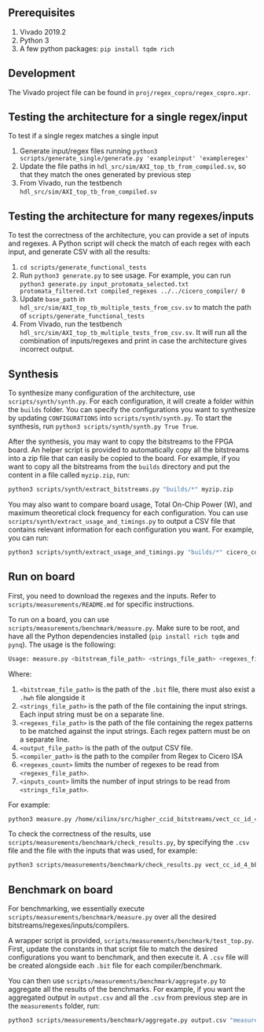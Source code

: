 ## Prerequisites

1. Vivado 2019.2
2. Python 3
3. A few python packages: `pip install tqdm rich`

## Development

The Vivado project file can be found in `proj/regex_copro/regex_copro.xpr`.

## Testing the architecture for a single regex/input

To test if a single regex matches a single input

1. Generate input/regex files running `python3 scripts/generate_single/generate.py 'exampleinput' 'exampleregex'`
2. Update the file paths in `hdl_src/sim/AXI_top_tb_from_compiled.sv`, so that they match the ones generated by previous step
3. From Vivado, run the testbench `hdl_src/sim/AXI_top_tb_from_compiled.sv`

## Testing the architecture for many regexes/inputs

To test the correctness of the architecture, you can provide a set of inputs and regexes. A Python script will check the match of each regex with each input, and generate CSV with all the results:

1. `cd scripts/generate_functional_tests`
2. Run `python3 generate.py` to see usage. For example, you can run `python3 generate.py input_protomata_selected.txt protomata_filtered.txt compiled_regexes ../../cicero_compiler/ 0`
3. Update `base_path` in `hdl_src/sim/AXI_top_tb_multiple_tests_from_csv.sv` to match the path of `scripts/generate_functional_tests`
4. From Vivado, run the testbench `hdl_src/sim/AXI_top_tb_multiple_tests_from_csv.sv`. It will run all the combination of inputs/regexes and print in case the architecture gives incorrect output.

## Synthesis

To synthesize many configuration of the architecture, use `scripts/synth/synth.py`. For each configuration, it will create a folder within the `builds` folder. You can specify the configurations you want to synthesize by updating `CONFIGURATIONS` into `scripts/synth/synth.py`. To start the synthesis, run `python3 scripts/synth/synth.py True True`.

After the synthesis, you may want to copy the bitstreams to the FPGA board. An helper script is provided to automatically copy all the bitstreams into a zip file that can easily be copied to the board. For example, if you want to copy all the bitstreams from the `builds` directory and put the content in a file called `myzip.zip`, run:

```bash
python3 scripts/synth/extract_bitstreams.py "builds/*" myzip.zip
```

You may also want to compare board usage, Total On-Chip Power (W), and maximum theoretical clock frequency for each configuration. You can use `scripts/synth/extract_usage_and_timings.py` to output a CSV file that contains relevant information for each configuration you want. For example, you can run:

```bash
python3 scripts/synth/extract_usage_and_timings.py "builds/*" cicero_confs_usage_power.csv
```

## Run on board

First, you need to download the regexes and the inputs. Refer to `scripts/measurements/README.md` for specific instructions.

To run on a board, you can use `scripts/measurements/benchmark/measure.py`. Make sure to be root, and have all the Python dependencies installed (`pip install rich tqdm` and `pynq`). The usage is the following:

```bash
Usage: measure.py <bitstream_file_path> <strings_file_path> <regexes_file_path> <output_file_path> <compiler_path> <regexes_count> <inputs_count>
```

Where:

1. `<bitstream_file_path>` is the path of the `.bit` file, there must also exist a `.hwh` file alongside it
2. `<strings_file_path>` is the path of the file containing the input strings. Each input string must be on a separate line.
3. `<regexes_file_path>` is the path of the file containing the regex patterns to be matched against the input strings. Each regex pattern must be on a separate line.
4. `<output_file_path>` is the path of the output CSV file.
5. `<compiler_path>` is the path to the compiler from Regex to Cicero ISA
6. `<regexes_count>` limits the number of regexes to be read from `<regexes_file_path>`.
7. `<inputs_count>` limits the number of input strings to be read from `<strings_file_path>`.

For example:

```bash
python3 measure.py /home/xilinx/src/higher_ccid_bitstreams/vect_cc_id_4_bb_n_1.bit protomata.input protomata.regex results.csv /home/xilinx/src/cicero_compiler_cpp/ 100 100
```

To check the correctness of the results, use `scripts/measurements/benchmark/check_results.py`, by specifying the `.csv` file and the file with the inputs that was used, for example:

```bash
python3 scripts/measurements/benchmark/check_results.py vect_cc_id_4_bb_n_9_brill_c++.csv ../scripts/measurements/benchmark/brill.input
```

## Benchmark on board

For benchmarking, we essentially execute `scripts/measurements/benchmark/measure.py` over all the desired bitstreams/regexes/inputs/compilers.

A wrapper script is provided, `scripts/measurements/benchmark/test_top.py`. First, update the constants in that script file to match the desired configurations you want to benchmark, and then execute it. A `.csv` file will be created alongside each `.bit` file for each compiler/benchmark.

You can then use `scripts/measurements/benchmark/aggregate.py` to aggregate all the results of the benchmarks. For example, if you want the aggregated output in `output.csv` and all the `.csv` from previous step are in the `measurements` folder, run:

```bash
python3 scripts/measurements/benchmark/aggregate.py output.csv "measurements/*.csv"
```